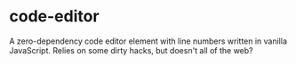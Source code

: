# code-editor
A zero-dependency code editor element with line numbers written in vanilla JavaScript. Relies on some dirty hacks, but doesn't all of the web?
